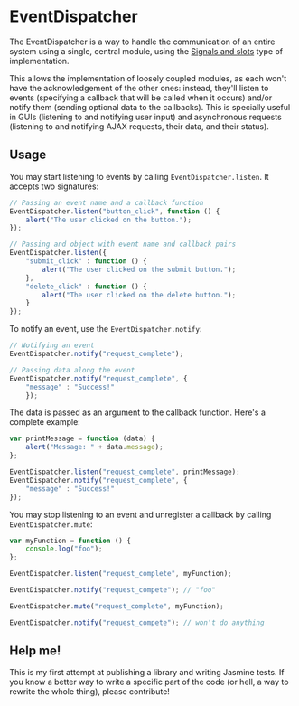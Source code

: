# EventDispatcher

The EventDispatcher is a way to handle the communication of an entire system using a single, central module, using the [Signals and slots](http://en.wikipedia.org/wiki/Signals_and_slots) type of implementation.

This allows the implementation of loosely coupled modules, as each won't have the acknowledgement of the other ones: instead, they'll listen to events (specifying a callback that will be called when it occurs) and/or notify them (sending optional data to the callbacks). This is specially useful in GUIs (listening to and notifying user input) and asynchronous requests (listening to and notifying AJAX requests, their data, and their status).

## Usage

You may start listening to events by calling `EventDispatcher.listen`. It accepts two signatures:

```javascript
// Passing an event name and a callback function
EventDispatcher.listen("button_click", function () {
	alert("The user clicked on the button.");
});

// Passing and object with event name and callback pairs
EventDispatcher.listen({
	"submit_click" : function () {
		alert("The user clicked on the submit button.");
	},
	"delete_click" : function () {
		alert("The user clicked on the delete button.");
	}
});
```

To notify an event, use the `EventDispatcher.notify`:

```javascript
// Notifying an event
EventDispatcher.notify("request_complete");

// Passing data along the event
EventDispatcher.notify("request_complete", {
	"message" : "Success!"
	});
```

The data is passed as an argument to the callback function. Here's a complete example:

```javascript
var printMessage = function (data) {
	alert("Message: " + data.message);
};

EventDispatcher.listen("request_complete", printMessage);
EventDispatcher.notify("request_complete", {
	"message" : "Success!"
});
```

You may stop listening to an event and unregister a callback by calling `EventDispatcher.mute`:

```javascript
var myFunction = function () {
	console.log("foo");
};

EventDispatcher.listen("request_complete", myFunction);

EventDispatcher.notify("request_compete"); // "foo"

EventDispatcher.mute("request_complete", myFunction);

EventDispatcher.notify("request_compete"); // won't do anything
```

## Help me!

This is my first attempt at publishing a library and writing Jasmine tests. If you know a better way to write a specific part of the code (or hell, a way to rewrite the whole thing), please contribute!